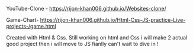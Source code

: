 YouTube-Clone - https://rijon-khan006.github.io/Websites-clone/
 
Game-Chart- https://rijon-khan006.github.io/Html-Css-JS-practice-Live-projects-/game.html

Created with Html & Css. Still working on html and Css i will make 2 actual good project then i will move to JS fianlly can't wait to dive in !
